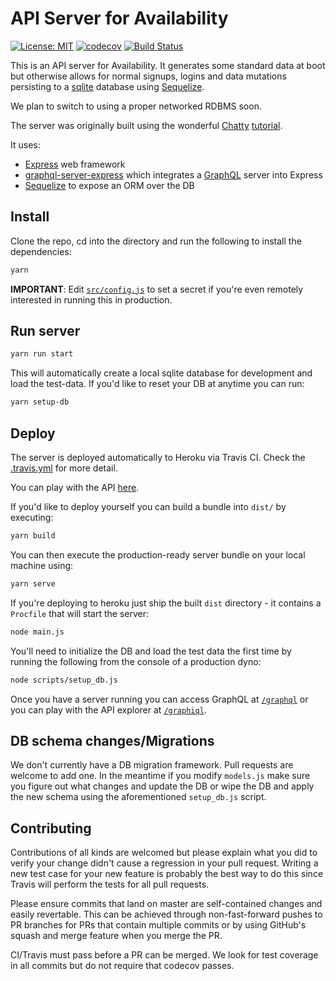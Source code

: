 # API Server for Availability

[![License: MIT](https://img.shields.io/badge/License-MIT-yellow.svg)](https://opensource.org/licenses/MIT)
[![codecov](https://codecov.io/gh/NSWSESMembers/availability-poc/branch/master/graph/badge.svg)](https://codecov.io/gh/NSWSESMembers/availability-poc)
[![Build Status](https://travis-ci.org/NSWSESMembers/availability-poc.svg?branch=master)](https://travis-ci.org/NSWSESMembers/availability-poc)

This is an API server for Availability. It generates some standard data at boot
but otherwise allows for normal signups, logins and data mutations persisting
to a [sqlite](https://www.sqlite.org) database using
[Sequelize](http://docs.sequelizejs.com).

We plan to switch to using a proper networked RDBMS soon.

The server was originally built using the wonderful
[Chatty](https://github.com/srtucker22/chatty)
[tutorial](https://medium.com/react-native-training/building-chatty-a-whatsapp-clone-with-react-native-and-apollo-part-1-setup-68a02f7e11).

It uses:
* [Express](https://expressjs.com) web framework
* [graphql-server-express](https://www.npmjs.com/package/graphql-server-express)
  which integrates a [GraphQL](http://graphql.org) server into Express
* [Sequelize](http://docs.sequelizejs.com) to expose an ORM over the DB

## Install

Clone the repo, cd into the directory and run the following to install the
dependencies:
```sh
yarn
```

**IMPORTANT**: Edit [`src/config.js`](./src/config.js) to set a secret if you're
even remotely interested in running this in production.


## Run server

```sh
yarn run start
```

This will automatically create a local sqlite database for development and
load the test-data. If you'd like to reset your DB at anytime you can run:
```sh
yarn setup-db
```

## Deploy

The server is deployed automatically to Heroku via Travis CI. Check the
[.travis.yml](../.travis.yml) for more detail.

You can play with the API
[here](http://ses-availability-api.herokuapp.com/graphiql).

If you'd like to deploy yourself you can build a bundle into `dist/` by
executing:
```sh
yarn build
```

You can then execute the production-ready server bundle on your local
machine using:
```sh
yarn serve
```

If you're deploying to heroku just ship the built `dist` directory - it
contains a `Procfile` that will start the server:
```sh
node main.js
```

You'll need to initialize the DB and load the test data the first time by
running the following from the console of a production dyno:
```sh
node scripts/setup_db.js
```

Once you have a server running you can access GraphQL at
[`/graphql`](http://localhost:8080/graphql) or you can
play with the API explorer at [`/graphiql`](http://localhost:8080/graphiql).

## DB schema changes/Migrations

We don't currently have a DB migration framework. Pull requests are welcome to
add one. In the meantime if you modify `models.js` make sure you figure out
what changes and update the DB or wipe the DB and apply the new schema using
the aforementioned `setup_db.js` script.

## Contributing

Contributions of all kinds are welcomed but please explain what you did to
verify your change didn't cause a regression in your pull request. Writing a
new test case for your new feature is probably the best way to do this since
Travis will perform the tests for all pull requests.

Please ensure commits that land on master are self-contained changes and easily revertable. This
can be achieved through non-fast-forward pushes to PR branches for PRs that contain multiple
commits or by using GitHub's squash and merge feature when you merge the PR.

CI/Travis must pass before a PR can be merged. We look for test coverage in all commits but do not
require that codecov passes.
